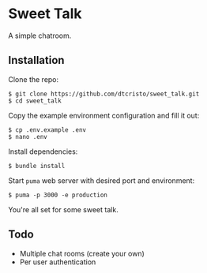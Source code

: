 # Sweet Talk

A simple chatroom.

## Installation

Clone the repo:

    $ git clone https://github.com/dtcristo/sweet_talk.git
    $ cd sweet_talk

Copy the example environment configuration and fill it out:

    $ cp .env.example .env
    $ nano .env

Install dependencies:

    $ bundle install

Start `puma` web server with desired port and environment:

    $ puma -p 3000 -e production

You're all set for some sweet talk.

## Todo

* Multiple chat rooms (create your own)
* Per user authentication
